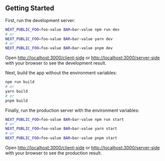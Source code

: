 ## Getting Started

First, run the development server:

```bash
NEXT_PUBLIC_FOO=foo-value BAR=bar-value npm run dev
# or
NEXT_PUBLIC_FOO=foo-value BAR=bar-value yarn dev
# or
NEXT_PUBLIC_FOO=foo-value BAR=bar-value pnpm dev
```

Open [http://localhost:3000/client-side](http://localhost:3000/client-side) or
[http://localhost:3000/server-side](http://localhost:3000/server-side) with your
browser to see the development result.

Next, build the app without the environment variables:

```bash
npm run build
# or
yarn build
# or
pnpm build
```

Finally, run the production server with the environment variables:

```bash
NEXT_PUBLIC_FOO=foo-value BAR=bar-value npm run start
# or
NEXT_PUBLIC_FOO=foo-value BAR=bar-value yarn start
# or
NEXT_PUBLIC_FOO=foo-value BAR=bar-value pnpm start
```

Open [http://localhost:3000/client-side](http://localhost:3000/client-side) or
[http://localhost:3000/server-side](http://localhost:3000/server-side) with your
browser to see the production result.
